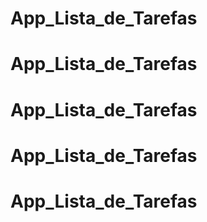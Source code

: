 # App_Lista_de_Tarefas
# App_Lista_de_Tarefas
# App_Lista_de_Tarefas
# App_Lista_de_Tarefas
# App_Lista_de_Tarefas
